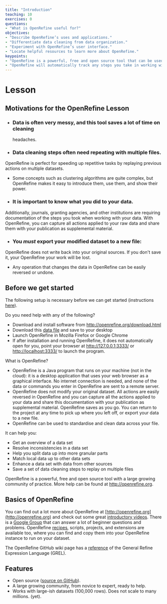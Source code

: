 ```yaml
---
title: "Introduction"
teaching: 10
exercises: 0
questions:
- "What is OpenRefine useful for?"
objectives:
- "Describe OpenRefine’s uses and applications."
- "Differentiate data cleaning from data organization."
- "Experiment with OpenRefine’s user interface."
- "Locate helpful resources to learn more about OpenRefine."
keypoints:
- "OpenRefine is a powerful, free and open source tool that can be used for data cleaning."
- "OpenRefine will automatically track any steps you take in working with your data."
---
```


# Lesson

## Motivations for the OpenRefine Lesson
- ### Data is often very messy, and this tool saves a lot of time on cleaning
  headaches.

- ### Data cleaning steps often need repeating with multiple files. 
 OpenRefine is perfect for speeding up repetitive tasks by replaying previous actions on multiple datasets.
- Some concepts such as clustering algorithms are quite complex, but OpenRefine
  makes it easy to introduce them, use them, and show their power.
- ### It is important to know what you did to your data.

 Additionally, journals, granting agencies, and other institutions are requiring documentation of the steps you took when working with your data. With OpenRefine, you can capture all actions applied to your raw data and share them with your publication as supplemental material.
- ### You *must* export your modified dataset to a new file: 
OpenRefine does not write back into your original sources. If you don't save it, your OpenRefine your work will be lost.
- Any operation that changes the data in OpenRefine can be easily reversed or
  undone.


 
## Before we get started


The following setup is necessary before we can get started (instructions [here](../setup.html)).

Do you need help with any of the following?

- Download and install software from <http://openrefine.org/download.html>
- Download this [data file](https://ndownloader.figshare.com/files/7823341) and save to your desktop
- Launch OpenRefine in Mozilla Firefox or Google Chrome
- If after installation and running OpenRefine, it does not automatically open for you, point your browser at <http://127.0.0.1:3333/> or <http://localhost:3333/> to launch the program.


What is OpenRefine?

  - OpenRefine is a Java program that runs on your machine (not in the cloud): it is a desktop application that uses your web browser as a graphical interface. No internet connection is needed, and none of the data or commands you enter in OpenRefine are sent to a remote server.
  - OpenRefine does not modify your original dataset. All actions are easily reversed in OpenRefine and you can capture all the actions applied to your data and share this documentation with your publication as supplemental material. OpenRefine saves as you go. You can return to the project at any time to pick up where you left off, or export your data to a new file.
 - OpenRefine can be used to standardise and clean data across your file.
    
It can help you:

- Get an overview of a data set
- Resolve inconsistencies in a data set
- Help you split data up into more granular parts
- Match local data up to other data sets
- Enhance a data set with data from other sources
- Save a set of data cleaning steps to replay on multiple files


OpenRefine is a powerful, free and open source tool with a large growing community of practice. More help can be found at <http://openrefine.org>.



## Basics of OpenRefine

You can find out a lot more about OpenRefine at [http://openrefine.org](http://openrefine.org) and check out some great [introductory videos](https://www.youtube.com/channel/UCqwSVsJ8CWD9pQUZDbJC1ew). There is a [Google Group](https://groups.google.com/forum/#!forum/openrefine) that can answer a lot of beginner questions and problems. OpenRefine [recipes](https://github.com/OpenRefine/OpenRefine/wiki/Recipes), scripts, projects, and extensions are available too, where you can find and copy them into your OpenRefine instance to run on your dataset.

The OpenRefine GitHub wiki page has a [reference](https://github.com/OpenRefine/OpenRefine/wiki/GREL-Functions) of the General Refine Expression Language (GREL).

## Features

* Open source ([source on GitHub](https://github.com/OpenRefine/OpenRefine)).
* A large growing community, from novice to expert, ready to help.
* Works with large-ish datasets (100,000 rows). Does not scale to many millions. (yet).

